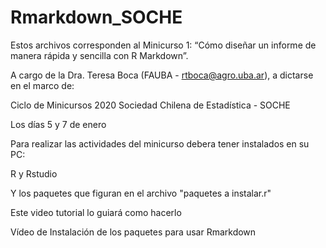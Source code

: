 # Rmarkdown_SOCHE

Estos archivos corresponden al Minicurso 1: “Cómo diseñar un informe de manera rápida y sencilla con R Markdown”.

A cargo de la Dra. Teresa Boca (FAUBA - rtboca@agro.uba.ar), a dictarse en el marco de:

Ciclo de Minicursos 2020 Sociedad Chilena de Estadística - SOCHE

Los días 5 y 7 de enero

Para realizar las actividades  del minicurso debera tener instalados en su PC: 

R y Rstudio

Y los paquetes que figuran en el archivo "paquetes a instalar.r"

Este video tutorial lo guiará como hacerlo 

Vídeo de Instalación de los paquetes para usar Rmarkdown
